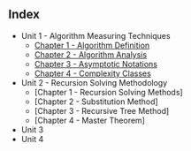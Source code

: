 ## Index
- Unit 1 - Algorithm Measuring Techniques
    - [Chapter 1 - Algorithm Definition](./Unit%201/Chapter%201/Chapter%201%20-%20Algorithm%20Definition)
    - [Chapter 2 - Algorithm Analysis](./Unit%201/Chapter%202/Chapter%202%20-%20Algorithm%20Analysis)
    - [Chapter 3 - Asymptotic Notations](./Unit%201/Chapter%203/Chapter%203%20-%20Asymptotic%20Notations)
    - [Chapter 4 - Complexity Classes](./Unit%201/Chapter%204/Chapter%204%20-%20Complexity%20Classes)
- Unit 2 - Recursion Solving Methodology
    - [Chapter 1 - Recursion Solving Methods]
    - [Chapter 2 - Substitution Method]
    - [Chapter 3 - Recursive Tree Method]
    - [Chapter 4 - Master Theorem]
- Unit 3
- Unit 4